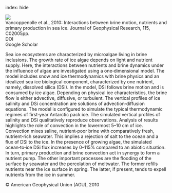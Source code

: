 index: hide

<div class="Citation">
    <div class="Citation-thumb CitationThumb-linked"  data-href="https://doi.org/10.1029/2009jc005369">
      <img src="https://static.claimspace.cloud/climate-study-static/refs/thumbs/9/Vancoppenolle_et_al_2010-thumb.png" />
    </div>

  <div class="Citation-body">
    <div class="Citation-text">Vancoppenolle et al., 2010: Interactions between brine motion, nutrients and primary production in sea ice. <span class="Article-journal">Journal of Geophysical Research, </span><span class="Article-volume">115, </span>C02005pp.</div>
    <div class="Citation-links">
      <div class="CitationLink" data-href="https://doi.org/10.1029/2009jc005369">
        <div class="CitationLink-icon CitationLink-Doi"></div>
        <div class="CitationLink-text">DOI</div>
      </div>
      <div class="CitationLink" data-href="https://scholar.google.com/scholar?q=10.1029/2009jc005369">
        <div class="CitationLink-icon CitationLink-Scholar"></div>
        <div class="CitationLink-text">Google Scholar</div>
      </div>
    </div>
  </div>
</div>

Sea ice ecosystems are characterized by microalgae living in brine inclusions. The growth rate of ice algae depends on light and nutrient supply. Here, the interactions between nutrients and brine dynamics under the influence of algae are investigated using a one‐dimensional model. The model includes snow and ice thermodynamics with brine physics and an idealized sea ice biological component, characterized by one nutrient, namely, dissolved silica (DSi). In the model, DSi follows brine motion and is consumed by ice algae. Depending on physical ice characteristics, the brine flow is either advective, diffusive, or turbulent. The vertical profiles of ice salinity and DSi concentration are solutions of advection‐diffusion equations. The model is configured to simulate the typical thermodynamic regimes of first‐year Antarctic pack ice. The simulated vertical profiles of salinity and DSi qualitatively reproduce observations. Analysis of results highlights the role of convection in the lowermost 5–10 cm of ice. Convection mixes saline, nutrient‐poor brine with comparatively fresh, nutrient‐rich seawater. This implies a rejection of salt to the ocean and a flux of DSi to the ice. In the presence of growing algae, the simulated ocean‐to‐ice DSi flux increases by 0–115% compared to an abiotic situation. In turn, primary production and brine convection act in synergy to form a nutrient pump. The other important processes are the flooding of the surface by seawater and the percolation of meltwater. The former refills nutrients near the ice surface in spring. The latter, if present, tends to expell nutrients from the ice in summer.

<div class="Citation-copy">
&copy; American Geophysical Union (AGU), 2010
</div>